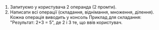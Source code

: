 

1. Запитуємо у користувача 2 операнда (2 промти).
2. Написати всі операції (складання, віднімання, множення, ділення). 
Кожна операція виводить у консоль Приклад для складання:
"Результат: 2+3 = 5", де 2 і 3 те, що ввів користувач.